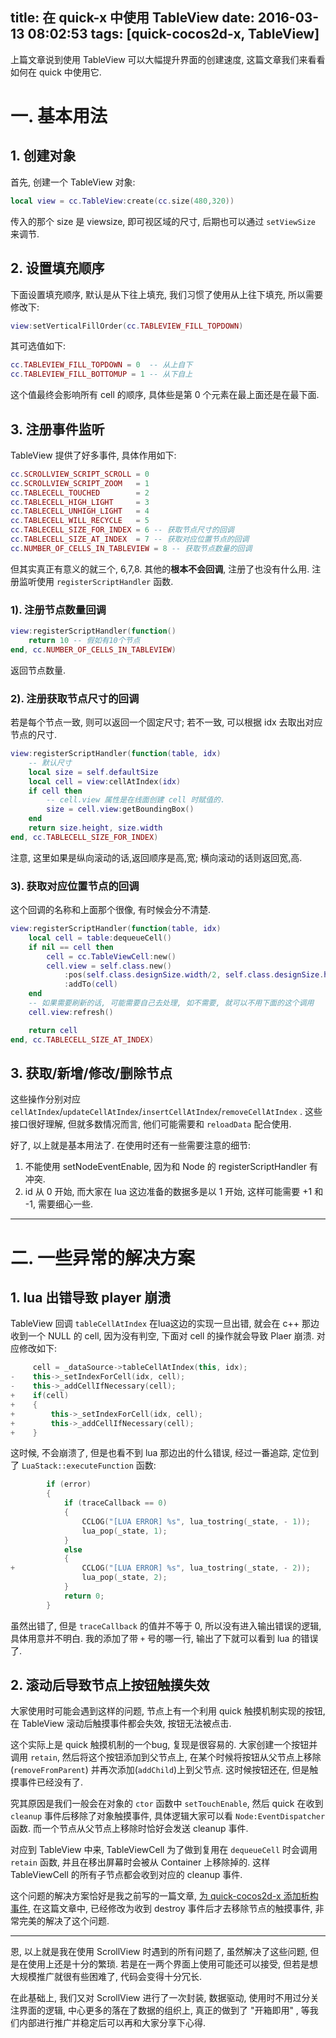 
title: 在 quick-x 中使用 TableView
date: 2016-03-13 08:02:53
tags: [quick-cocos2d-x, TableView]
---

上篇文章说到使用 TableView 可以大幅提升界面的创建速度, 这篇文章我们来看看如何在 quick 中使用它.

# 一. 基本用法

## 1. 创建对象

首先, 创建一个 TableView 对象:

```lua
local view = cc.TableView:create(cc.size(480,320))
```

传入的那个 size 是 viewsize, 即可视区域的尺寸, 后期也可以通过 `setViewSize` 来调节.

## 2. 设置填充顺序

下面设置填充顺序, 默认是从下往上填充, 我们习惯了使用从上往下填充, 所以需要修改下:
```lua
view:setVerticalFillOrder(cc.TABLEVIEW_FILL_TOPDOWN)
```

其可选值如下:
```lua
cc.TABLEVIEW_FILL_TOPDOWN = 0  -- 从上自下
cc.TABLEVIEW_FILL_BOTTOMUP = 1 -- 从下自上
```

这个值最终会影响所有 cell 的顺序, 具体些是第 0 个元素在最上面还是在最下面.

## 3. 注册事件监听

TableView 提供了好多事件, 具体作用如下:

```lua
cc.SCROLLVIEW_SCRIPT_SCROLL = 0
cc.SCROLLVIEW_SCRIPT_ZOOM   = 1
cc.TABLECELL_TOUCHED        = 2
cc.TABLECELL_HIGH_LIGHT     = 3
cc.TABLECELL_UNHIGH_LIGHT   = 4 
cc.TABLECELL_WILL_RECYCLE   = 5
cc.TABLECELL_SIZE_FOR_INDEX = 6 -- 获取节点尺寸的回调
cc.TABLECELL_SIZE_AT_INDEX  = 7 -- 获取对应位置节点的回调
cc.NUMBER_OF_CELLS_IN_TABLEVIEW = 8 -- 获取节点数量的回调
```

但其实真正有意义的就三个, 6,7,8. 其他的**根本不会回调**, 注册了也没有什么用. 注册监听使用 `registerScriptHandler` 函数.


### 1). 注册节点数量回调

```lua
view:registerScriptHandler(function()
    return 10 -- 假如有10个节点
end, cc.NUMBER_OF_CELLS_IN_TABLEVIEW)  
```

返回节点数量.

### 2). 注册获取节点尺寸的回调

若是每个节点一致, 则可以返回一个固定尺寸; 若不一致, 可以根据 idx 去取出对应节点的尺寸.

```lua
view:registerScriptHandler(function(table, idx)
    -- 默认尺寸
    local size = self.defaultSize
    local cell = view:cellAtIndex(idx)
    if cell then
        -- cell.view 属性是在线面创建 cell 时赋值的.
        size = cell.view:getBoundingBox()
    end
    return size.height, size.width
end, cc.TABLECELL_SIZE_FOR_INDEX)
```

注意, 这里如果是纵向滚动的话,返回顺序是高,宽; 横向滚动的话则返回宽,高. 


### 3). 获取对应位置节点的回调

这个回调的名称和上面那个很像, 有时候会分不清楚.

```lua
view:registerScriptHandler(function(table, idx)
    local cell = table:dequeueCell()
    if nil == cell then
        cell = cc.TableViewCell:new()
        cell.view = self.class.new()
            :pos(self.class.designSize.width/2, self.class.designSize.height/2)
            :addTo(cell)
    end
    -- 如果需要刷新的话, 可能需要自己去处理, 如不需要, 就可以不用下面的这个调用
    cell.view:refresh()

    return cell
end, cc.TABLECELL_SIZE_AT_INDEX)
```


## 3. 获取/新增/修改/删除节点

这些操作分别对应 `cellAtIndex`/`updateCellAtIndex`/`insertCellAtIndex`/`removeCellAtIndex` . 这些接口很好理解, 但就多数情况而言, 他们可能需要和 `reloadData` 配合使用. 


好了, 以上就是基本用法了. 在使用时还有一些需要注意的细节:

1. 不能使用 setNodeEventEnable, 因为和 Node 的 registerScriptHandler 有冲突.
2. id 从 0 开始, 而大家在 lua 这边准备的数据多是以 1 开始, 这样可能需要 +1 和 -1, 需要细心一些.


---

# 二. 一些异常的解决方案

## 1. lua 出错导致 player 崩溃

TableView 回调 `tableCellAtIndex` 在lua这边的实现一旦出错, 就会在 c++ 那边收到一个 NULL 的 cell, 因为没有判空, 下面对 cell 的操作就会导致 Plaer 崩溃. 对应修改如下:

```c++
     cell = _dataSource->tableCellAtIndex(this, idx);
-    this->_setIndexForCell(idx, cell);
-    this->_addCellIfNecessary(cell);
+    if(cell)
+    {
+        this->_setIndexForCell(idx, cell);
+        this->_addCellIfNecessary(cell);
+    }
```

这时候, 不会崩溃了, 但是也看不到 lua 那边出的什么错误, 经过一番追踪, 定位到了 `LuaStack::executeFunction` 函数:

```c++
        if (error)
        {
            if (traceCallback == 0)
            {
                CCLOG("[LUA ERROR] %s", lua_tostring(_state, - 1));        /* L: ... error */
                lua_pop(_state, 1);                                        // remove error message from stack
            }
            else                                                           /* L: ... G error */
            {
+               CCLOG("[LUA ERROR] %s", lua_tostring(_state, - 2));        /* L: ... error */
                lua_pop(_state, 2);                                        // remove __G__TRACKBACK__ and error message from stack
            }
            return 0;
        }
```

虽然出错了, 但是 `traceCallback` 的值并不等于 0, 所以没有进入输出错误的逻辑, 具体用意并不明白. 我的添加了带 `+` 号的哪一行, 输出了下就可以看到 lua 的错误了.

## 2. 滚动后导致节点上按钮触摸失效

大家使用时可能会遇到这样的问题, 节点上有一个利用 quick 触摸机制实现的按钮, 在 TableView 滚动后触摸事件都会失效, 按钮无法被点击.

这个实际上是 quick 触摸机制的一个bug, 复现是很容易的. 大家创建一个按钮并调用 `retain`, 然后将这个按钮添加到父节点上, 在某个时候将按钮从父节点上移除 (`removeFromParent`) 并再次添加(`addChild`)上到父节点. 这时候按钮还在, 但是触摸事件已经没有了.

究其原因是我们一般会在对象的 `ctor` 函数中 `setTouchEnable`, 然后 quick 在收到 `cleanup` 事件后移除了对象触摸事件, 具体逻辑大家可以看 `Node:EventDispatcher` 函数. 而一个节点从父节点上移除时恰好会发送 cleanup 事件.

对应到 TableView 中来, TableViewCell 为了做到复用在 `dequeueCell` 时会调用 `retain` 函数, 并且在移出屏幕时会被从 Container 上移除掉的. 这样 TableViewCell 的所有子节点都会收到对应的 cleanup 事件.

这个问题的解决方案恰好是我之前写的一篇文章, [为 quick-cocos2d-x 添加析构事件][1], 在这篇文章中, 已经修改为收到 destroy 事件后才去移除节点的触摸事件, 非常完美的解决了这个问题.

---

恩, 以上就是我在使用 ScrollView 时遇到的所有问题了, 虽然解决了这些问题, 但是在使用上还是十分的繁琐. 若是在一两个界面上使用可能还可以接受, 但若是想大规模推广就很有些困难了, 代码会变得十分冗长.

在此基础上, 我们又对 ScrollView 进行了一次封装, 数据驱动, 使用时不用过分关注界面的逻辑, 中心更多的落在了数据的组织上, 真正的做到了 "开箱即用" , 等我们内部进行推广并稳定后可以再和大家分享下心得.

[1]: /2015/05/17/onDestroy